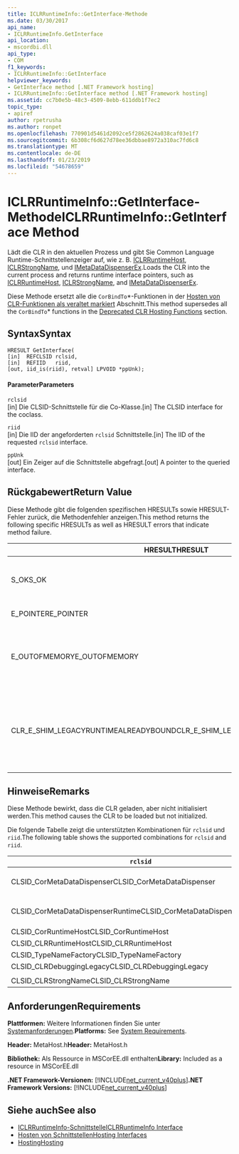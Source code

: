 ```yaml
---
title: ICLRRuntimeInfo::GetInterface-Methode
ms.date: 03/30/2017
api_name:
- ICLRRuntimeInfo.GetInterface
api_location:
- mscordbi.dll
api_type:
- COM
f1_keywords:
- ICLRRuntimeInfo::GetInterface
helpviewer_keywords:
- GetInterface method [.NET Framework hosting]
- ICLRRuntimeInfo::GetInterface method [.NET Framework hosting]
ms.assetid: cc7b0e5b-48c3-4509-8ebb-611ddb1f7ec2
topic_type:
- apiref
author: rpetrusha
ms.author: ronpet
ms.openlocfilehash: 770901d5461d2092ce5f2862624a038caf03e1f7
ms.sourcegitcommit: 6b308cf6d627d78ee36dbbae8972a310ac7fd6c8
ms.translationtype: MT
ms.contentlocale: de-DE
ms.lasthandoff: 01/23/2019
ms.locfileid: "54678659"
---
```

# <a name="iclrruntimeinfogetinterface-method"></a><span data-ttu-id="a43bf-102">ICLRRuntimeInfo::GetInterface-Methode</span><span class="sxs-lookup"><span data-stu-id="a43bf-102">ICLRRuntimeInfo::GetInterface Method</span></span>
<span data-ttu-id="a43bf-103">Lädt die CLR in den aktuellen Prozess und gibt Sie Common Language Runtime-Schnittstellenzeiger auf, wie z. B. [ICLRRuntimeHost](../../../../docs/framework/unmanaged-api/hosting/iclrruntimehost-interface.md), [ICLRStrongName](../../../../docs/framework/unmanaged-api/hosting/iclrstrongname-interface.md), und [IMetaDataDispenserEx](../../../../docs/framework/unmanaged-api/metadata/imetadatadispenser-interface.md).</span><span class="sxs-lookup"><span data-stu-id="a43bf-103">Loads the CLR into the current process and returns runtime interface pointers, such as [ICLRRuntimeHost](../../../../docs/framework/unmanaged-api/hosting/iclrruntimehost-interface.md), [ICLRStrongName](../../../../docs/framework/unmanaged-api/hosting/iclrstrongname-interface.md), and [IMetaDataDispenserEx](../../../../docs/framework/unmanaged-api/metadata/imetadatadispenser-interface.md).</span></span>  
  
 <span data-ttu-id="a43bf-104">Diese Methode ersetzt alle die `CorBindTo`\*-Funktionen in der [Hosten von CLR-Funktionen als veraltet markiert](../../../../docs/framework/unmanaged-api/hosting/deprecated-clr-hosting-functions.md) Abschnitt.</span><span class="sxs-lookup"><span data-stu-id="a43bf-104">This method supersedes all the `CorBindTo`\* functions in the [Deprecated CLR Hosting Functions](../../../../docs/framework/unmanaged-api/hosting/deprecated-clr-hosting-functions.md) section.</span></span>  
  
## <a name="syntax"></a><span data-ttu-id="a43bf-105">Syntax</span><span class="sxs-lookup"><span data-stu-id="a43bf-105">Syntax</span></span>  
  
```  
HRESULT GetInterface(  
[in]  REFCLSID rclsid,  
[in]  REFIID   riid,  
[out, iid_is(riid), retval] LPVOID *ppUnk);  
```  
  
#### <a name="parameters"></a><span data-ttu-id="a43bf-106">Parameter</span><span class="sxs-lookup"><span data-stu-id="a43bf-106">Parameters</span></span>  
 `rclsid`  
 <span data-ttu-id="a43bf-107">[in] Die CLSID-Schnittstelle für die Co-Klasse.</span><span class="sxs-lookup"><span data-stu-id="a43bf-107">[in] The CLSID interface for the coclass.</span></span>  
  
 `riid`  
 <span data-ttu-id="a43bf-108">[in] Die IID der angeforderten `rclsid` Schnittstelle.</span><span class="sxs-lookup"><span data-stu-id="a43bf-108">[in] The IID of the requested `rclsid` interface.</span></span>  
  
 `ppUnk`  
 <span data-ttu-id="a43bf-109">[out] Ein Zeiger auf die Schnittstelle abgefragt.</span><span class="sxs-lookup"><span data-stu-id="a43bf-109">[out] A pointer to the queried interface.</span></span>  
  
## <a name="return-value"></a><span data-ttu-id="a43bf-110">Rückgabewert</span><span class="sxs-lookup"><span data-stu-id="a43bf-110">Return Value</span></span>  
 <span data-ttu-id="a43bf-111">Diese Methode gibt die folgenden spezifischen HRESULTs sowie HRESULT-Fehler zurück, die Methodenfehler anzeigen.</span><span class="sxs-lookup"><span data-stu-id="a43bf-111">This method returns the following specific HRESULTs as well as HRESULT errors that indicate method failure.</span></span>  
  
|<span data-ttu-id="a43bf-112">HRESULT</span><span class="sxs-lookup"><span data-stu-id="a43bf-112">HRESULT</span></span>|<span data-ttu-id="a43bf-113">Beschreibung</span><span class="sxs-lookup"><span data-stu-id="a43bf-113">Description</span></span>|  
|-------------|-----------------|  
|<span data-ttu-id="a43bf-114">S_OK</span><span class="sxs-lookup"><span data-stu-id="a43bf-114">S_OK</span></span>|<span data-ttu-id="a43bf-115">Die Methode wurde erfolgreich abgeschlossen.</span><span class="sxs-lookup"><span data-stu-id="a43bf-115">The method completed successfully.</span></span>|  
|<span data-ttu-id="a43bf-116">E_POINTER</span><span class="sxs-lookup"><span data-stu-id="a43bf-116">E_POINTER</span></span>|<span data-ttu-id="a43bf-117">`ppUnk` ist NULL.</span><span class="sxs-lookup"><span data-stu-id="a43bf-117">`ppUnk` is null.</span></span>|  
|<span data-ttu-id="a43bf-118">E_OUTOFMEMORY</span><span class="sxs-lookup"><span data-stu-id="a43bf-118">E_OUTOFMEMORY</span></span>|<span data-ttu-id="a43bf-119">Es ist nicht genügend Arbeitsspeicher verfügbar, um die Anforderung zu behandeln.</span><span class="sxs-lookup"><span data-stu-id="a43bf-119">Not enough memory is available to handle the request.</span></span>|  
|<span data-ttu-id="a43bf-120">CLR_E_SHIM_LEGACYRUNTIMEALREADYBOUND</span><span class="sxs-lookup"><span data-stu-id="a43bf-120">CLR_E_SHIM_LEGACYRUNTIMEALREADYBOUND</span></span>|<span data-ttu-id="a43bf-121">Eine andere Runtime wurde bereits an das ältere CLR-Version 2-Aktivierungsrichtlinie gebunden.</span><span class="sxs-lookup"><span data-stu-id="a43bf-121">A different runtime was already bound to the legacy CLR version 2 activation policy.</span></span>|  
  
## <a name="remarks"></a><span data-ttu-id="a43bf-122">Hinweise</span><span class="sxs-lookup"><span data-stu-id="a43bf-122">Remarks</span></span>  
 <span data-ttu-id="a43bf-123">Diese Methode bewirkt, dass die CLR geladen, aber nicht initialisiert werden.</span><span class="sxs-lookup"><span data-stu-id="a43bf-123">This method causes the CLR to be loaded but not initialized.</span></span>  
  
 <span data-ttu-id="a43bf-124">Die folgende Tabelle zeigt die unterstützten Kombinationen für `rclsid` und `riid`.</span><span class="sxs-lookup"><span data-stu-id="a43bf-124">The following table shows the supported combinations for `rclsid` and `riid`.</span></span>  
  
|`rclsid`|`riid`|  
|--------------|------------|  
|<span data-ttu-id="a43bf-125">CLSID_CorMetaDataDispenser</span><span class="sxs-lookup"><span data-stu-id="a43bf-125">CLSID_CorMetaDataDispenser</span></span>|<span data-ttu-id="a43bf-126">IID_IMetaDataDispenser, IID_IMetaDataDispenserEx</span><span class="sxs-lookup"><span data-stu-id="a43bf-126">IID_IMetaDataDispenser, IID_IMetaDataDispenserEx</span></span>|  
|<span data-ttu-id="a43bf-127">CLSID_CorMetaDataDispenserRuntime</span><span class="sxs-lookup"><span data-stu-id="a43bf-127">CLSID_CorMetaDataDispenserRuntime</span></span>|<span data-ttu-id="a43bf-128">IID_IMetaDataDispenser, IID_IMetaDataDispenserEx</span><span class="sxs-lookup"><span data-stu-id="a43bf-128">IID_IMetaDataDispenser, IID_IMetaDataDispenserEx</span></span>|  
|<span data-ttu-id="a43bf-129">CLSID_CorRuntimeHost</span><span class="sxs-lookup"><span data-stu-id="a43bf-129">CLSID_CorRuntimeHost</span></span>|<span data-ttu-id="a43bf-130">IID_ICorRuntimeHost</span><span class="sxs-lookup"><span data-stu-id="a43bf-130">IID_ICorRuntimeHost</span></span>|  
|<span data-ttu-id="a43bf-131">CLSID_CLRRuntimeHost</span><span class="sxs-lookup"><span data-stu-id="a43bf-131">CLSID_CLRRuntimeHost</span></span>|<span data-ttu-id="a43bf-132">IID_ICLRRuntimeHost</span><span class="sxs-lookup"><span data-stu-id="a43bf-132">IID_ICLRRuntimeHost</span></span>|  
|<span data-ttu-id="a43bf-133">CLSID_TypeNameFactory</span><span class="sxs-lookup"><span data-stu-id="a43bf-133">CLSID_TypeNameFactory</span></span>|<span data-ttu-id="a43bf-134">IID_ITypeNameFactory</span><span class="sxs-lookup"><span data-stu-id="a43bf-134">IID_ITypeNameFactory</span></span>|  
|<span data-ttu-id="a43bf-135">CLSID_CLRDebuggingLegacy</span><span class="sxs-lookup"><span data-stu-id="a43bf-135">CLSID_CLRDebuggingLegacy</span></span>|<span data-ttu-id="a43bf-136">IID_ICorDebug</span><span class="sxs-lookup"><span data-stu-id="a43bf-136">IID_ICorDebug</span></span>|  
|||  
|<span data-ttu-id="a43bf-137">CLSID_CLRStrongName</span><span class="sxs-lookup"><span data-stu-id="a43bf-137">CLSID_CLRStrongName</span></span>|<span data-ttu-id="a43bf-138">IID_ICLRStrongName</span><span class="sxs-lookup"><span data-stu-id="a43bf-138">IID_ICLRStrongName</span></span>|  
  
## <a name="requirements"></a><span data-ttu-id="a43bf-139">Anforderungen</span><span class="sxs-lookup"><span data-stu-id="a43bf-139">Requirements</span></span>  
 <span data-ttu-id="a43bf-140">**Plattformen:** Weitere Informationen finden Sie unter [Systemanforderungen](../../../../docs/framework/get-started/system-requirements.md).</span><span class="sxs-lookup"><span data-stu-id="a43bf-140">**Platforms:** See [System Requirements](../../../../docs/framework/get-started/system-requirements.md).</span></span>  
  
 <span data-ttu-id="a43bf-141">**Header:** MetaHost.h</span><span class="sxs-lookup"><span data-stu-id="a43bf-141">**Header:** MetaHost.h</span></span>  
  
 <span data-ttu-id="a43bf-142">**Bibliothek:** Als Ressource in MSCorEE.dll enthalten</span><span class="sxs-lookup"><span data-stu-id="a43bf-142">**Library:** Included as a resource in MSCorEE.dll</span></span>  
  
 <span data-ttu-id="a43bf-143">**.NET Framework-Versionen:** [!INCLUDE[net_current_v40plus](../../../../includes/net-current-v40plus-md.md)]</span><span class="sxs-lookup"><span data-stu-id="a43bf-143">**.NET Framework Versions:** [!INCLUDE[net_current_v40plus](../../../../includes/net-current-v40plus-md.md)]</span></span>  
  
## <a name="see-also"></a><span data-ttu-id="a43bf-144">Siehe auch</span><span class="sxs-lookup"><span data-stu-id="a43bf-144">See also</span></span>
- [<span data-ttu-id="a43bf-145">ICLRRuntimeInfo-Schnittstelle</span><span class="sxs-lookup"><span data-stu-id="a43bf-145">ICLRRuntimeInfo Interface</span></span>](../../../../docs/framework/unmanaged-api/hosting/iclrruntimeinfo-interface.md)
- [<span data-ttu-id="a43bf-146">Hosten von Schnittstellen</span><span class="sxs-lookup"><span data-stu-id="a43bf-146">Hosting Interfaces</span></span>](../../../../docs/framework/unmanaged-api/hosting/hosting-interfaces.md)
- [<span data-ttu-id="a43bf-147">Hosting</span><span class="sxs-lookup"><span data-stu-id="a43bf-147">Hosting</span></span>](../../../../docs/framework/unmanaged-api/hosting/index.md)
